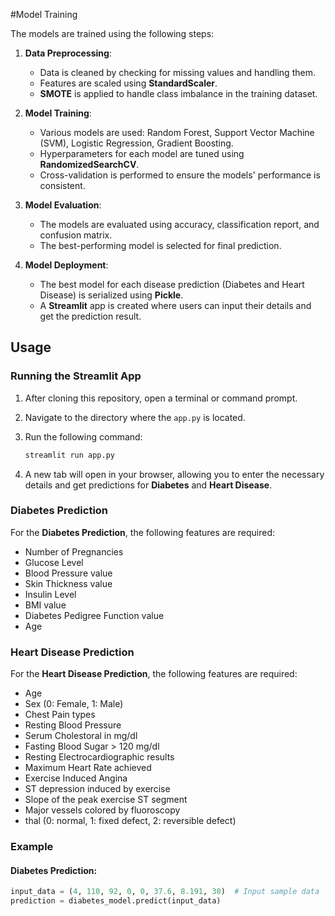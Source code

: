 



#Model Training

The models are trained using the following steps:

1. **Data Preprocessing**:
    - Data is cleaned by checking for missing values and handling them.
    - Features are scaled using **StandardScaler**.
    - **SMOTE** is applied to handle class imbalance in the training dataset.

2. **Model Training**:
    - Various models are used: Random Forest, Support Vector Machine (SVM), Logistic Regression, Gradient Boosting.
    - Hyperparameters for each model are tuned using **RandomizedSearchCV**.
    - Cross-validation is performed to ensure the models' performance is consistent.

3. **Model Evaluation**:
    - The models are evaluated using accuracy, classification report, and confusion matrix.
    - The best-performing model is selected for final prediction.

4. **Model Deployment**:
    - The best model for each disease prediction (Diabetes and Heart Disease) is serialized using **Pickle**.
    - A **Streamlit** app is created where users can input their details and get the prediction result.

## Usage

### Running the Streamlit App

1. After cloning this repository, open a terminal or command prompt.
2. Navigate to the directory where the `app.py` is located.
3. Run the following command:

    ```bash
    streamlit run app.py
    ```

4. A new tab will open in your browser, allowing you to enter the necessary details and get predictions for **Diabetes** and **Heart Disease**.

### Diabetes Prediction

For the **Diabetes Prediction**, the following features are required:

- Number of Pregnancies
- Glucose Level
- Blood Pressure value
- Skin Thickness value
- Insulin Level
- BMI value
- Diabetes Pedigree Function value
- Age

### Heart Disease Prediction

For the **Heart Disease Prediction**, the following features are required:

- Age
- Sex (0: Female, 1: Male)
- Chest Pain types
- Resting Blood Pressure
- Serum Cholestoral in mg/dl
- Fasting Blood Sugar > 120 mg/dl
- Resting Electrocardiographic results
- Maximum Heart Rate achieved
- Exercise Induced Angina
- ST depression induced by exercise
- Slope of the peak exercise ST segment
- Major vessels colored by fluoroscopy
- thal (0: normal, 1: fixed defect, 2: reversible defect)

### Example

#### Diabetes Prediction:

```python
input_data = (4, 110, 92, 0, 0, 37.6, 8.191, 30)  # Input sample data
prediction = diabetes_model.predict(input_data)



